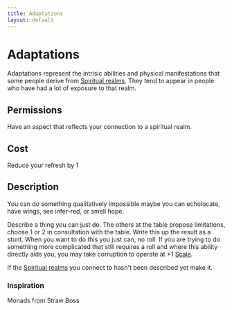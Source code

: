 ```yaml
---
title: Adaptations
layout: default
---
```


# Adaptations
Adaptations represent the intrisic abilities and physical manifestations that some people derive from [Spiritual realms](/FATE_in_the_BAWG/subsystems/Spiritual_realms.html). They tend to appear in people who have had a lot of exposure to that realm.

## Permissions
Have an aspect that reflects your connection to a spiritual realm.

## Cost
Reduce your refresh by 1

## Description
You can do something qualitatively impossible maybe you can echolocate, have wings, see infer-red, or smell hope.

Describe a thing you can just do. The others at the table propose limitations, choose 1 or 2 in consultation with the table. Write this up the result as a stunt. When you want to do this you just can, no roll. If you are trying to do something more complicated that still requires a roll and where this ability directly aids you, you may take corruption to operate at +1 [Scale](/FATE_in_the_BAWG/subsystems/Scale.html).

If the [Spiritual realms](/FATE_in_the_BAWG/subsystems/Spiritual_realms.html) you connect to hasn't been described yet make it.

### Inspiration
Monads from Straw Boss